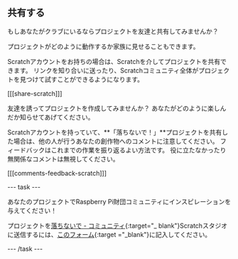 ## 共有する

もしあなたがクラブにいるならプロジェクトを友達と共有してみませんか？

プロジェクトがどのように動作するか家族に見せることもできます。

Scratchアカウントをお持ちの場合は、Scratchを介してプロジェクトを共有できます。 リンクを知り合いに送ったり、Scratchコミュニティ全体がプロジェクトを見つけて試すことができるようになります。

[[[share-scratch]]]

友達を誘ってプロジェクトを作成してみませんか？ あなたがどのように楽しんだか知らせてあげてください。

Scratchアカウントを持っていて、**「落ちないで！」**プロジェクトを共有した場合は、他の人が行うあなたの創作物へのコメントに注意してください。 フィードバックはこれまでの作業を振り返るよい方法です。 役に立たなかったり無関係なコメントは無視してください。

[[[comments-feedback-scratch]]]

--- task ---

あなたのプロジェクトでRaspberry Pi財団コミュニティにインスピレーションを与えてください！

プロジェクトを[落ちないで - コミュニティ](https://scratch.mit.edu/studios/29601182){:target="_ blank"}Scratchスタジオに送信するには、[このフォーム](https://form.raspberrypi.org/f/community-project-submissions){:target ="_blank"}に記入してください。

--- /task ---

